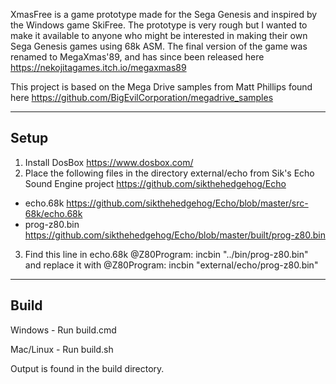 XmasFree is a game prototype made for the Sega Genesis and inspired by the Windows game SkiFree. The prototype is very rough but I wanted to make it available to anyone who might be interested in making their own Sega Genesis games using 68k ASM. The final version of the game was renamed to MegaXmas'89, and has since been released here https://nekojitagames.itch.io/megaxmas89

This project is based on the Mega Drive samples from Matt Phillips found here https://github.com/BigEvilCorporation/megadrive_samples

----------------------------------
Setup
----------------------------------
1) Install DosBox https://www.dosbox.com/
2) Place the following files in the directory external/echo from Sik's Echo Sound Engine project https://github.com/sikthehedgehog/Echo
- echo.68k https://github.com/sikthehedgehog/Echo/blob/master/src-68k/echo.68k
- prog-z80.bin https://github.com/sikthehedgehog/Echo/blob/master/built/prog-z80.bin
3) Find this line in echo.68k
   @Z80Program: incbin "../bin/prog-z80.bin"
   and replace it with 
   @Z80Program: incbin "external/echo/prog-z80.bin"

----------------------------------
Build
----------------------------------
Windows - Run build.cmd

Mac/Linux - Run build.sh

Output is found in the build directory.
